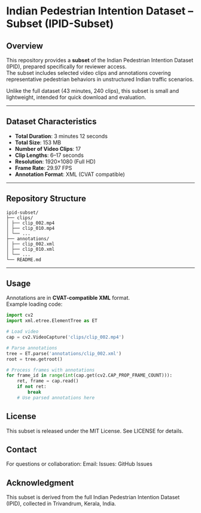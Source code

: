 # Indian Pedestrian Intention Dataset – Subset (IPID-Subset)

## Overview
This repository provides a **subset** of the Indian Pedestrian Intention Dataset (IPID), prepared specifically for reviewer access.  
The subset includes selected video clips and annotations covering representative pedestrian behaviors in unstructured Indian traffic scenarios.

Unlike the full dataset (43 minutes, 240 clips), this subset is small and lightweight, intended for quick download and evaluation.

---

## Dataset Characteristics

- **Total Duration**: 3 minutes 12 seconds  
- **Total Size**: 153 MB  
- **Number of Video Clips**: 17  
- **Clip Lengths**: 6–17 seconds  
- **Resolution**: 1920×1080 (Full HD)  
- **Frame Rate**: 29.97 FPS  
- **Annotation Format**: XML (CVAT compatible)

---

## Repository Structure
```
ipid-subset/
├── clips/
│ ├── clip_002.mp4
│ ├── clip_010.mp4
│ └── ...
├── annotations/
│ ├── clip_002.xml
│ ├── clip_010.xml
│ └── ...
└── README.md
```

---


## Usage

Annotations are in **CVAT-compatible XML** format.  
Example loading code:

```python
import cv2
import xml.etree.ElementTree as ET

# Load video
cap = cv2.VideoCapture('clips/clip_002.mp4')

# Parse annotations
tree = ET.parse('annotations/clip_002.xml')
root = tree.getroot()

# Process frames with annotations
for frame_id in range(int(cap.get(cv2.CAP_PROP_FRAME_COUNT))):
    ret, frame = cap.read()
    if not ret:
        break
    # Use parsed annotations here
```

## License
This subset is released under the MIT License. See LICENSE for details.

## Contact
For questions or collaboration:
Email: 
Issues: GitHub Issues

## Acknowledgment
This subset is derived from the full Indian Pedestrian Intention Dataset (IPID), collected in Trivandrum, Kerala, India.

